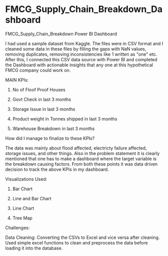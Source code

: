# FMCG_Supply_Chain_Breakdown_Dashboard
FMCG_Supply_Chain_Breakdown Power BI Dashboard


I had used a sample dataset from Kaggle. The files were in CSV format and I cleaned some data in these files by filling the gaps with NaN values, removing duplicates, removing inconsistencies like 1 written as "one" etc. After this, I connected this CSV data source with Power BI and completed the Dashboard with actionable insights that any one at this hypothetical FMCG company could work on.

MAIN KPIs:

1. No of  Floof Proof Houses

2. Govt Check in last 3 months

3. Storage Issue in last 3 months

4. Product weight in Tonnes shipped in last 3 months

5. Warehouse Breakdown in last 3 months

How did I manage to finalize to these KPIs?

The data was mainly about flood affected, electricty failure affected, storage issues, and other things. Also in the problem statement it is clearly mentioned that one has to make a dashboard where the target variable is the breakdown causing factors. From both these points it was data driven decision to track the above KPIs in my dashboard. 


Visualizations Used:

1. Bar Chart

2. Line and Bar Chart

3. Line Chart

4. Tree Map

Challenges:

Data Cleaning: Converting the CSVs to Excel and vice versa after cleaning. Used simple excel functions to clean and preprocess the data before loading it into the database.
